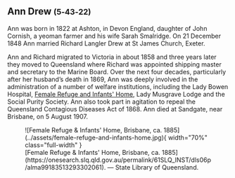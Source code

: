 ## Ann Drew <small>(5‑43‑22)</small>

Ann was born in 1822 at Ashton, in Devon England, daughter of John Cornish, a yeoman farmer and his wife Sarah Smalridge. On 21 December 1848 Ann married Richard Langler Drew at St James Church, Exeter.

Ann and Richard migrated to Victoria in about 1858 and three years later they moved to Queensland where Richard was appointed shipping master and secretary to the Marine Board. Over the next four decades, particularly after her husband’s death in 1869, Ann was deeply involved in the administration of a number of welfare institutions, including the Lady Bowen Hospital, [Female Refuge and Infants' Home](https://www.findandconnect.gov.au/ref/qld/biogs/QE00329b.htm), Lady Musgrave Lodge and the Social Purity Society. Ann also took part in agitation to repeal the Queensland Contagious Diseases Act of 1868. Ann died at Sandgate, near Brisbane, on 5 August 1907.

<figure markdown>
  ![Female Refuge & Infants' Home, Brisbane, ca. 1885](../assets/female-refuge-and-infants-home.jpg){ width="70%" class="full-width" }
  <figcaption markdown>[Female Refuge & Infants' Home, Brisbane, ca. 1885](https://onesearch.slq.qld.gov.au/permalink/61SLQ_INST/dls06p/alma99183513293302061). — State Library of Queensland.</figcaption>
</figure>
